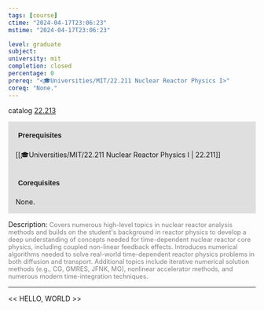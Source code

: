```yaml
---
tags: [course]
ctime: "2024-04-17T23:06:23"
mstime: "2024-04-17T23:06:23"

level: graduate
subject: 
university: mit
completion: closed
percentage: 0
prereq: "<🎓Universities/MIT/22.211 Nuclear Reactor Physics I>"
coreq: "None."
---
```


catalog [22.213](http://student.mit.edu/catalog/m22b.html#22.213)

<span style="display: block; padding: 15px; background-color: rgb(100, 100, 100, 0.2);"><font id="m_prereq2759_0" style="display: block; font-family: Arial, sans-serif; font-weight: bold; padding: 5px">Prerequisites</font><br><span id="prereq2759_0">[[🎓Universities/MIT/22.211 Nuclear Reactor Physics I | 22.211]]</span></span>
<span style="display: block; padding: 15px; background-color: rgb(100, 100, 100, 0.2);"><font id="m_coreq2759_0" style="display: block; font-family: Arial, sans-serif; font-weight: bold; padding: 5px">Corequisites</font><br><span id="coreq2759_0">None.</span></span>

<font style="">Description:</font>
<font style="color: grey; font-size: 0.8rem;">Covers numerous high-level topics in nuclear reactor analysis methods and builds on the student's background in reactor physics to develop a deep understanding of concepts needed for time-dependent nuclear reactor core physics, including coupled non-linear feedback effects. Introduces numerical algorithms needed to solve real-world time-dependent reactor physics problems in both diffusion and transport. Additional topics include iterative numerical solution methods (e.g., CG, GMRES, JFNK, MG), nonlinear accelerator methods, and numerous modern time-integration techniques.</font>



---

<< HELLO, WORLD >>

